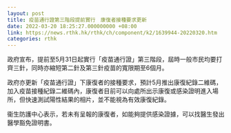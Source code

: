 ```yaml
---
layout: post
title: 疫苗通行證第三階段提前實行　康復者接種要求更新
date: 2022-03-20 18:25:27.000000000 +08:00
link: https://news.rthk.hk/rthk/ch/component/k2/1639944-20220320.htm
categories: rthk
---
```


政府宣布，提前至5月31日起實行「疫苗通行證」第三階段，屆時一般市民均要打齊三針，同時亦縮短第二針及第三針疫苗的寬限期至6個月。

政府亦更新「疫苗通行證」下康復者的接種要求，預計5月推出康復紀錄二維碼，加入疫苗接種紀錄二維碼內，康復者目前可以向處所出示康復或感染證明進入場所，但快速測試陽性結果的相片，並不能視為有效康復紀錄。

衞生防護中心表示，若未有呈報的康復者，如能夠提供感染證據，可以找醫生發出醫學豁免證明書。
